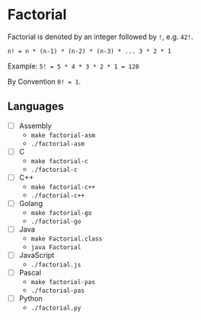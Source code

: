 # Factorial
Factorial is denoted by an integer followed by `!`, e.g. `42!`.

`n! = n * (n-1) * (n-2) * (n-3) * ... 3 * 2 * 1`

Example: `5! = 5 * 4 * 3 * 2 * 1 = 120`

By Convention `0! = 1`.

## Languages
* [ ] Assembly
    - `make factorial-asm`
    - `./factorial-asm`
* [ ] C
    - `make factorial-c`
    - `./factorial-c`
* [ ] C++
    - `make factorial-c++`
    - `./factorial-c++`
* [ ] Golang
    - `make factorial-go`
    - `./factorial-go`
* [ ] Java
    - `make Factorial.class`
    - `java Factorial`
* [ ] JavaScript
    - `./factorial.js`
* [ ] Pascal
    - `make factorial-pas`
    - `./factorial-pas`
* [ ] Python
    - `./factorial.py`

